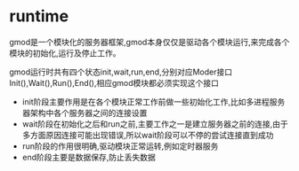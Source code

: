 # runtime
gmod是一个模块化的服务器框架,gmod本身仅仅是驱动各个模块运行,来完成各个模块的初始化,运行及停止工作。

gmod运行时共有四个状态init,wait,run,end,分别对应Moder接口Init(),Wait(),Run(),End(),相应gmod模块都必须实现这个接口

* init阶段主要作用是在各个模块正常工作前做一些初始化工作,比如多进程服务器架构中各个服务器之间的连接设置
* wait阶段在初始化之后和run之前,主要工作之一是建立服务器之前的连接,由于多方面原因连接可能出现错误,所以wait阶段可以不停的尝试连接直到成功
* run阶段的作用很明确,驱动模块正常运转,例如定时器服务
* end阶段主要是数据保存,防止丢失数据

